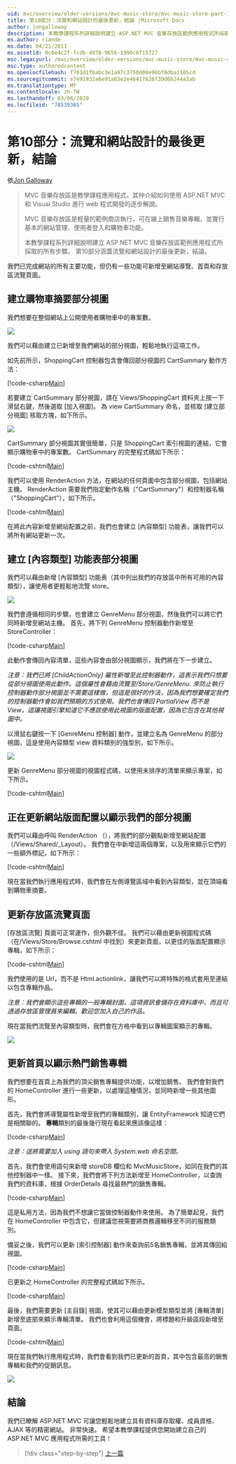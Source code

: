 ```yaml
---
uid: mvc/overview/older-versions/mvc-music-store/mvc-music-store-part-10
title: 第10部分：流覽和網站設計的最後更新，結論 |Microsoft Docs
author: jongalloway
description: 本教學課程系列詳細說明建立 ASP.NET MVC 音樂存放區範例應用程式所採取的所有步驟。 第10部分涵蓋了最後的流覽和更新 。
ms.author: riande
ms.date: 04/21/2011
ms.assetid: 0c6e4c2f-fcdb-4978-9656-1990c6f15727
msc.legacyurl: /mvc/overview/older-versions/mvc-music-store/mvc-music-store-part-10
msc.type: authoredcontent
ms.openlocfilehash: f701d1fbabc3e1a97c3750d00e96bf8dba1105cd
ms.sourcegitcommit: e7e91932a6e91a63e2e46417626f39d6b244a3ab
ms.translationtype: MT
ms.contentlocale: zh-TW
ms.lasthandoff: 03/06/2020
ms.locfileid: "78539365"
---
```

# <a name="part-10-final-updates-to-navigation-and-site-design-conclusion"></a>第10部分：流覽和網站設計的最後更新，結論

依[Jon Galloway](https://github.com/jongalloway)

> MVC 音樂存放區是教學課程應用程式，其仲介紹如何使用 ASP.NET MVC 和 Visual Studio 進行 web 程式開發的逐步解說。  
>   
> MVC 音樂存放區是輕量的範例商店執行，可在線上銷售音樂專輯，並實行基本的網站管理、使用者登入和購物車功能。  
>   
> 本教學課程系列詳細說明建立 ASP.NET MVC 音樂存放區範例應用程式所採取的所有步驟。 第10部分涵蓋流覽和網站設計的最後更新，結論。

我們已完成網站的所有主要功能，但仍有一些功能可新增至網站導覽、首頁和存放區流覽頁面。

## <a name="creating-the-shopping-cart-summary-partial-view"></a>建立購物車摘要部分視圖

我們想要在整個網站上公開使用者購物車中的專案數。

![](mvc-music-store-part-10/_static/image1.png)

我們可以藉由建立已新增至我們網站的部分視圖，輕鬆地執行這項工作。

如先前所示，ShoppingCart 控制器包含會傳回部分視圖的 CartSummary 動作方法：

[!code-csharp[Main](mvc-music-store-part-10/samples/sample1.cs)]

若要建立 CartSummary 部分視圖，請在 Views/ShoppingCart 資料夾上按一下滑鼠右鍵，然後選取 [加入視圖]。 為 view CartSummary 命名，並核取 [建立部分視圖] 核取方塊，如下所示。

![](mvc-music-store-part-10/_static/image2.png)

CartSummary 部分視圖其實很簡單，只是 ShoppingCart 索引視圖的連結，它會顯示購物車中的專案數。 CartSummary 的完整程式碼如下所示：

[!code-cshtml[Main](mvc-music-store-part-10/samples/sample2.cshtml)]

我們可以使用 RenderAction 方法，在網站的任何頁面中包含部分視圖，包括網站主機。 RenderAction 需要我們指定動作名稱（"CartSummary"）和控制器名稱（"ShoppingCart"），如下所示。

[!code-cshtml[Main](mvc-music-store-part-10/samples/sample3.cshtml)]

在將此內容新增至網站配置之前，我們也會建立 [內容類型] 功能表，讓我們可以將所有網站更新一次。

## <a name="creating-the-genre-menu-partial-view"></a>建立 [內容類型] 功能表部分視圖

我們可以藉由新增 [內容類型] 功能表（其中列出我們的存放區中所有可用的內容類型），讓使用者更輕鬆地流覽 store。

![](mvc-music-store-part-10/_static/image3.png)

我們會遵循相同的步驟，也會建立 GenreMenu 部分視圖，然後我們可以將它們同時新增至網站主機。 首先，將下列 GenreMenu 控制器動作新增至 StoreController：

[!code-csharp[Main](mvc-music-store-part-10/samples/sample4.cs)]

此動作會傳回內容清單，這些內容會由部分視圖顯示，我們將在下一步建立。

*注意：我們已將 [ChildActionOnly] 屬性新增至此控制器動作，這表示我們只想要從部分視圖使用此動作。這個屬性會藉由流覽至/Store/GenreMenu. 來防止執行控制器動作部分視圖並不需要這樣做，但這是很好的作法，因為我們想要確定我們的控制器動作會如我們預期的方式使用。我們也會傳回 PartialView 而不是 View，這讓視圖引擎知道它不應該使用此視圖的版面配置，因為它包含在其他視圖中。*

以滑鼠右鍵按一下 [GenreMenu 控制器] 動作，並建立名為 GenreMenu 的部分視圖，這是使用內容類型 view 資料類別的強型別，如下所示。

![](mvc-music-store-part-10/_static/image4.png)

更新 GenreMenu 部分視圖的視圖程式碼，以使用未排序的清單來顯示專案，如下所示。

[!code-cshtml[Main](mvc-music-store-part-10/samples/sample5.cshtml)]

## <a name="updating-site-layout-to-display-our-partial-views"></a>正在更新網站版面配置以顯示我們的部分視圖

我們可以藉由呼叫 RenderAction （），將我們的部分觀點新增至網站配置（/Views/Shared/\_Layout）。 我們會在中新增這兩個專案，以及用來顯示它們的一些額外標記，如下所示：

[!code-cshtml[Main](mvc-music-store-part-10/samples/sample6.cshtml)]

現在當我們執行應用程式時，我們會在左側導覽區域中看到內容類型，並在頂端看到購物車摘要。

## <a name="update-to-the-store-browse-page"></a>更新存放區流覽頁面

[存放區流覽] 頁面可正常運作，但外觀不佳。 我們可以藉由更新視圖程式碼（在/Views/Store/Browse.cshtml 中找到）來更新頁面，以更佳的版面配置顯示專輯，如下所示：

[!code-cshtml[Main](mvc-music-store-part-10/samples/sample7.cshtml)]

我們使用的是 Url，而不是 Html.actionlink，讓我們可以將特殊的格式套用至連結以包含專輯作品。

*注意：我們會顯示這些專輯的一般專輯封面。這項資訊會儲存在資料庫中，而且可透過存放區管理員來編輯。歡迎您加入自己的作品。*

現在當我們流覽至內容類型時，我們會在方格中看到以專輯圖案顯示的專輯。

![](mvc-music-store-part-10/_static/image5.png)

## <a name="updating-the-home-page-to-show-top-selling-albums"></a>更新首頁以顯示熱門銷售專輯

我們想要在首頁上為我們的頂尖銷售專輯提供功能，以增加銷售。 我們會對我們的 HomeController 進行一些更新，以處理這種情況，並同時新增一些其他圖形。

首先，我們會將導覽屬性新增至我們的專輯類別，讓 EntityFramework 知道它們是相關聯的。 **專輯**類別的最後幾行現在看起來應該像這樣：

[!code-csharp[Main](mvc-music-store-part-10/samples/sample8.cs)]

*注意：這將需要加入 using 語句來帶入 System.web 命名空間。*

首先，我們會使用語句來新增 storeDB 欄位和 MvcMusicStore，如同在我們的其他控制器中一樣。 接下來，我們會將下列方法新增至 HomeController，以查詢我們的資料庫，根據 OrderDetails 尋找最熱門的銷售專輯。

[!code-csharp[Main](mvc-music-store-part-10/samples/sample9.cs)]

這是私用方法，因為我們不想讓它當做控制器動作來使用。 為了簡單起見，我們在 HomeController 中包含它，但建議您視需要將商務邏輯移至不同的服務類別。

備妥之後，我們可以更新 [索引控制器] 動作來查詢前5名銷售專輯，並將其傳回給視圖。

[!code-csharp[Main](mvc-music-store-part-10/samples/sample10.cs)]

已更新之 HomeController 的完整程式碼如下所示。

[!code-csharp[Main](mvc-music-store-part-10/samples/sample11.cs)]

最後，我們需要更新 [主目錄] 視圖，使其可以藉由更新模型類型並將 [專輯清單] 新增至底部來顯示專輯清單。 我們也會利用這個機會，將標題和升級區段新增至頁面。

[!code-cshtml[Main](mvc-music-store-part-10/samples/sample12.cshtml)]

現在當我們執行應用程式時，我們會看到我們已更新的首頁，其中包含最高的銷售專輯和我們的促銷訊息。

![](mvc-music-store-part-10/_static/image1.jpg)

## <a name="conclusion"></a>結論

我們已瞭解 ASP.NET MVC 可讓您輕鬆地建立具有資料庫存取權、成員資格、AJAX 等的精密網站。 非常快速。 希望本教學課程提供您開始建立自己的 ASP.NET MVC 應用程式所需的工具！

> [!div class="step-by-step"]
> [上一篇](mvc-music-store-part-9.md)
